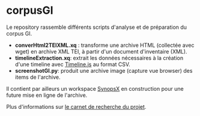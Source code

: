 # corpusGI

Le repository rassemble différents scripts d'analyse et de préparation du corpus GI.

* **converHtml2TEIXML.xq** : transforme une archive HTML (collectée avec wget) en archive XML TEI, à partir d'un document d'inventaire (XML).
* **timelineExtraction.xq**: extrait les données nécessaires à la création d'une timeline avec [Timeline.js](http://timeline.knightlab.com/) au format CSV.
* **screenshotGI.py**: produit une archive image (capture vue browser) des items de l'archive.

Il contient par ailleurs un workspace [SynopsX](http://ahn.ens-lyon.fr/synopsx) en construction pour une future mise en ligne de l'archive.

Plus d'informations sur [le carnet de recherche du projet](http://nicolassauret.net/behindinstin).
